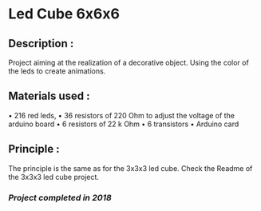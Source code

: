 # Led Cube 6x6x6

## Description :
Project aiming at the realization of a decorative object. Using the color of the leds to create animations.

## Materials used : 
•	216 red leds, 
•	36 resistors of 220 Ohm to adjust the voltage of the arduino board
•	6 resistors of 22 k Ohm 
•	6 transistors
•	Arduino card

## Principle :
The principle is the same as for the 3x3x3 led cube. 
Check the Readme of the 3x3x3 led cube project.

### *Project completed in 2018*
